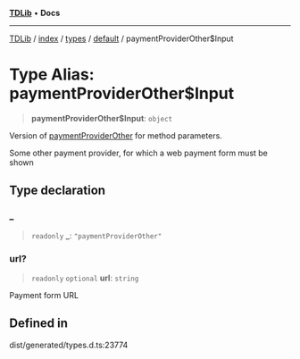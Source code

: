 [**TDLib**](../../../../../../README.md) • **Docs**

***

[TDLib](../../../../../../modules.md) / [index](../../../../../README.md) / [types](../../../README.md) / [default](../README.md) / paymentProviderOther$Input

# Type Alias: paymentProviderOther$Input

> **paymentProviderOther$Input**: `object`

Version of [paymentProviderOther](paymentProviderOther.md) for method parameters.

Some other payment provider, for which a web payment form must be shown

## Type declaration

### \_

> `readonly` **\_**: `"paymentProviderOther"`

### url?

> `readonly` `optional` **url**: `string`

Payment form URL

## Defined in

dist/generated/types.d.ts:23774
